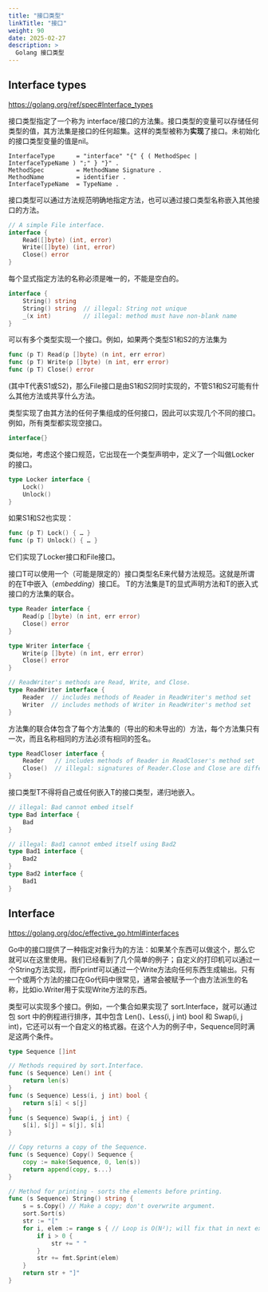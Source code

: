 ```yaml
---
title: "接口类型"
linkTitle: "接口"
weight: 90
date: 2025-02-27
description: >
  Golang 接口类型
---
```


## Interface types

https://golang.org/ref/spec#Interface_types

接口类型指定了一个称为 interface/接口的方法集。接口类型的变量可以存储任何类型的值，其方法集是接口的任何超集。这样的类型被称为**实现**了接口。未初始化的接口类型变量的值是nil。

```
InterfaceType      = "interface" "{" { ( MethodSpec | InterfaceTypeName ) ";" } "}" .
MethodSpec         = MethodName Signature .
MethodName         = identifier .
InterfaceTypeName  = TypeName .
```

接口类型可以通过方法规范明确地指定方法，也可以通过接口类型名称嵌入其他接口的方法。

```go
// A simple File interface.
interface {
	Read([]byte) (int, error)
	Write([]byte) (int, error)
	Close() error
}
```

每个显式指定方法的名称必须是唯一的，不能是空白的。

```go
interface {
	String() string
	String() string  // illegal: String not unique
	_(x int)         // illegal: method must have non-blank name
}
```

可以有多个类型实现一个接口。例如，如果两个类型S1和S2的方法集为

```go
func (p T) Read(p []byte) (n int, err error)
func (p T) Write(p []byte) (n int, err error)
func (p T) Close() error
```

(其中T代表S1或S2)，那么File接口是由S1和S2同时实现的，不管S1和S2可能有什么其他方法或共享什么方法。

类型实现了由其方法的任何子集组成的任何接口，因此可以实现几个不同的接口。例如，所有类型都实现空接口。

```go
interface{}
```

类似地，考虑这个接口规范，它出现在一个类型声明中，定义了一个叫做Locker的接口。

```go
type Locker interface {
	Lock()
	Unlock()
}
```

如果S1和S2也实现：

```go
func (p T) Lock() { … }
func (p T) Unlock() { … }
```

它们实现了Locker接口和File接口。

接口T可以使用一个（可能是限定的）接口类型名E来代替方法规范。这就是所谓的在T中嵌入（*embedding*）接口E。 T的方法集是T的显式声明方法和T的嵌入式接口的方法集的联合。

```go
type Reader interface {
	Read(p []byte) (n int, err error)
	Close() error
}

type Writer interface {
	Write(p []byte) (n int, err error)
	Close() error
}

// ReadWriter's methods are Read, Write, and Close.
type ReadWriter interface {
	Reader  // includes methods of Reader in ReadWriter's method set
	Writer  // includes methods of Writer in ReadWriter's method set
}
```

方法集的联合体包含了每个方法集的（导出的和未导出的）方法，每个方法集只有一次，而且名称相同的方法必须有相同的签名。

```go
type ReadCloser interface {
	Reader   // includes methods of Reader in ReadCloser's method set
	Close()  // illegal: signatures of Reader.Close and Close are different
}
```

接口类型T不得将自己或任何嵌入T的接口类型，递归地嵌入。

```go
// illegal: Bad cannot embed itself
type Bad interface {
	Bad
}

// illegal: Bad1 cannot embed itself using Bad2
type Bad1 interface {
	Bad2
}
type Bad2 interface {
	Bad1
}
```

## Interface

https://golang.org/doc/effective_go.html#interfaces

Go中的接口提供了一种指定对象行为的方法：如果某个东西可以做这个，那么它就可以在这里使用。我们已经看到了几个简单的例子；自定义的打印机可以通过一个String方法实现，而Fprintf可以通过一个Write方法向任何东西生成输出。只有一个或两个方法的接口在Go代码中很常见，通常会被赋予一个由方法派生的名称，比如io.Writer用于实现Write方法的东西。

类型可以实现多个接口。例如，一个集合如果实现了 sort.Interface，就可以通过包 sort 中的例程进行排序，其中包含 Len()、Less(i, j int) bool 和 Swap(i, j int)，它还可以有一个自定义的格式器。在这个人为的例子中，Sequence同时满足这两个条件。

```go
type Sequence []int

// Methods required by sort.Interface.
func (s Sequence) Len() int {
    return len(s)
}
func (s Sequence) Less(i, j int) bool {
    return s[i] < s[j]
}
func (s Sequence) Swap(i, j int) {
    s[i], s[j] = s[j], s[i]
}

// Copy returns a copy of the Sequence.
func (s Sequence) Copy() Sequence {
    copy := make(Sequence, 0, len(s))
    return append(copy, s...)
}

// Method for printing - sorts the elements before printing.
func (s Sequence) String() string {
    s = s.Copy() // Make a copy; don't overwrite argument.
    sort.Sort(s)
    str := "["
    for i, elem := range s { // Loop is O(N²); will fix that in next example.
        if i > 0 {
            str += " "
        }
        str += fmt.Sprint(elem)
    }
    return str + "]"
}
```